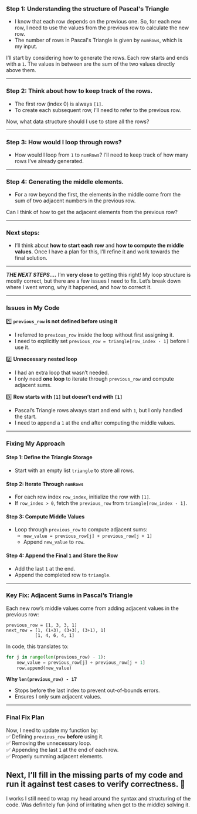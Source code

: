 ### Step 1: **Understanding the structure of Pascal's Triangle**
- I know that each row depends on the previous one. So, for each new row, I need to use the values from the previous row to calculate the new row.
- The number of rows in Pascal's Triangle is given by `numRows`, which is my input.
  
I’ll start by considering how to generate the rows. Each row starts and ends with a `1`. The values in between are the sum of the two values directly above them.

---

### Step 2: **Think about how to keep track of the rows.**
- The first row (index 0) is always `[1]`.
- To create each subsequent row, I’ll need to refer to the previous row.

Now, what data structure should I use to store all the rows?

---

### Step 3: **How would I loop through rows?**
- How would I loop from `1` to `numRows`? I’ll need to keep track of how many rows I’ve already generated.
  
---

### Step 4: **Generating the middle elements.**
- For a row beyond the first, the elements in the middle come from the sum of two adjacent numbers in the previous row.
  
Can I think of how to get the adjacent elements from the previous row?

---

### Next steps:
- I’ll think about **how to start each row** and **how to compute the middle values**. Once I have a plan for this, I’ll refine it and work towards the final solution.

---
**_THE NEXT STEPS...._**
I’m **very close** to getting this right! My loop structure is mostly correct, but there are a few issues I need to fix. Let’s break down where I went wrong, why it happened, and how to correct it.

---

### **Issues in My Code**
1️⃣ **`previous_row` is not defined before using it**  
   - I referred to `previous_row` inside the loop without first assigning it.  
   - I need to explicitly set `previous_row = triangle[row_index - 1]` before I use it.

2️⃣ **Unnecessary nested loop**  
   - I had an extra loop that wasn’t needed.  
   - I only need **one loop** to iterate through `previous_row` and compute adjacent sums.

3️⃣ **Row starts with `[1]` but doesn’t end with `[1]`**  
   - Pascal’s Triangle rows always start and end with `1`, but I only handled the start.  
   - I need to append a `1` at the end after computing the middle values.

---

### **Fixing My Approach**  
#### **Step 1: Define the Triangle Storage**  
- Start with an empty list `triangle` to store all rows.  

#### **Step 2: Iterate Through `numRows`**  
- For each row index `row_index`, initialize the row with `[1]`.  
- If `row_index > 0`, fetch the `previous_row` from `triangle[row_index - 1]`.  

#### **Step 3: Compute Middle Values**  
- Loop through `previous_row` to compute adjacent sums:  
  - `new_value = previous_row[j] + previous_row[j + 1]`  
  - Append `new_value` to `row`.  

#### **Step 4: Append the Final `1` and Store the Row**  
- Add the last `1` at the end.  
- Append the completed row to `triangle`.  

---

### **Key Fix: Adjacent Sums in Pascal’s Triangle**
Each new row’s middle values come from adding adjacent values in the previous row:  

```
previous_row = [1, 3, 3, 1]
next_row = [1, (1+3), (3+3), (3+1), 1]
           [1, 4, 6, 4, 1]
```
  
In code, this translates to:
```python
for j in range(len(previous_row) - 1):
    new_value = previous_row[j] + previous_row[j + 1]
    row.append(new_value)
```
**Why `len(previous_row) - 1`?**  
- Stops before the last index to prevent out-of-bounds errors.  
- Ensures I only sum adjacent values.  

---

### **Final Fix Plan**
Now, I need to update my function by:  
✅ Defining `previous_row` **before** using it.  
✅ Removing the unnecessary loop.  
✅ Appending the last `1` at the end of each row.  
✅ Properly summing adjacent elements.  

Next, I’ll fill in the missing parts of my code and run it against test cases to verify correctness. 🚀
---
I works I still need to wrap my head around the syntax and structuring of the code.
Was definitely fun (kind of irritating when got to the middle) solving it.
